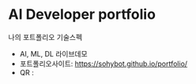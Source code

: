# AI Developer portfolio
나의 포트폴리오
기술스펙
- AI, ML, DL
라이브데모 
- 포트폴리오사이트:  https://sohybot.github.io/portfolio/
- QR : 
